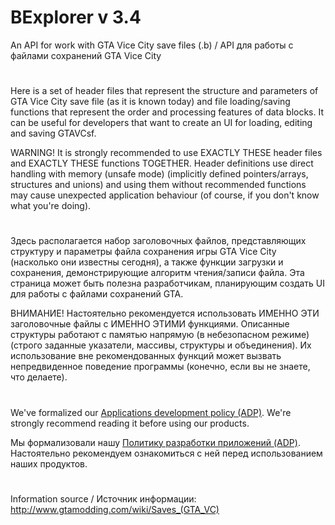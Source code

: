 # BExplorer v 3.4

An API for work with GTA Vice City save files (.b) / API для работы с файлами сохранений GTA Vice City

#

Here is a set of header files that represent the structure and parameters of GTA Vice City save file
(as it is known today) and file loading/saving functions that represent the order and processing
features of data blocks. It can be useful for developers that want to create an UI for loading,
editing and saving GTAVCsf.

WARNING! It is strongly recommended to use EXACTLY THESE header files and EXACTLY THESE functions TOGETHER.
Header definitions use direct handling with memory (unsafe mode) (implicitly defined pointers/arrays,
structures and unions) and using them without recommended functions may cause unexpected application behaviour
(of course, if you don't know what you're doing).

#

Здесь располагается набор заголовочных файлов, представляющих структуру и параметры файла сохранения игры GTA Vice City
(насколько они известны сегодня), а также функции загрузки и сохранения, демонстрирующие алгоритм чтения/записи файла.
Эта страница может быть полезна разработчикам, планирующим создать UI для работы с файлами сохранений GTA.

ВНИМАНИЕ! Настоятельно рекомендуется использовать ИМЕННО ЭТИ заголовочные файлы с ИМЕННО ЭТИМИ функциями. Описанные структуры
работают с памятью напрямую (в небезопасном режиме) (строго заданные указатели, массивы, структуры и объединения). Их использование
вне рекомендованных функций может вызвать непредвиденное поведение программы (конечно, если вы не знаете, что делаете).

#

We've formalized our [Applications development policy (ADP)](https://vk.com/@rdaaow_fupl-adp).
We're strongly recommend reading it before using our products.

Мы формализовали нашу [Политику разработки приложений (ADP)](https://vk.com/@rdaaow_fupl-adp).
Настоятельно рекомендуем ознакомиться с ней перед использованием наших продуктов.

#

Information source / Источник информации: http://www.gtamodding.com/wiki/Saves_(GTA_VC)
